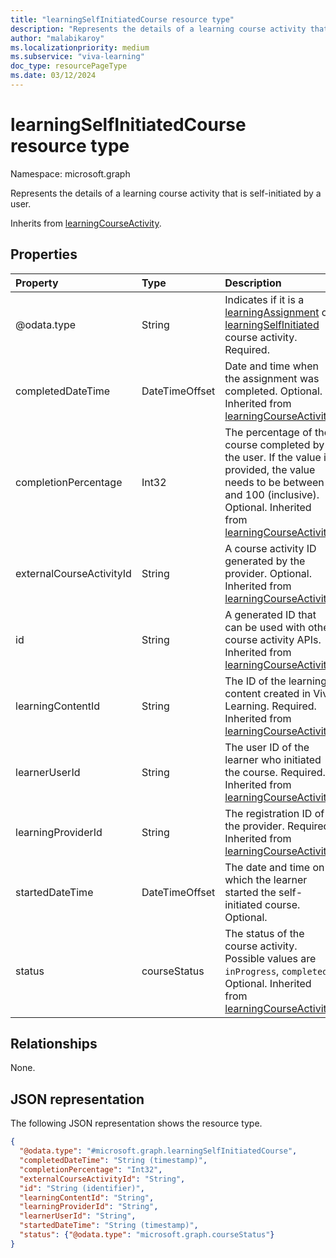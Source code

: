 ```yaml
---
title: "learningSelfInitiatedCourse resource type"
description: "Represents the details of a learning course activity that is self-initiated by a user."
author: "malabikaroy"
ms.localizationpriority: medium
ms.subservice: "viva-learning"
doc_type: resourcePageType
ms.date: 03/12/2024
---
```


# learningSelfInitiatedCourse resource type

Namespace: microsoft.graph

Represents the details of a learning course activity that is self-initiated by a user.

Inherits from [learningCourseActivity](../resources/learningcourseactivity.md).

## Properties
|Property|Type|Description|
|:---|:---|:---|
|@odata.type|String|Indicates if it is a [learningAssignment](../resources/learningassignment.md) or [learningSelfInitiated](../resources/learningselfinitiatedcourse.md) course activity. Required.|
|completedDateTime|DateTimeOffset|Date and time when the assignment was completed. Optional. Inherited from [learningCourseActivity](../resources/learningcourseactivity.md).|
|completionPercentage|Int32|The percentage of the course completed by the user. If the value is provided, the value needs to be between 0 and 100 (inclusive). Optional. Inherited from [learningCourseActivity](../resources/learningcourseactivity.md).|
|externalCourseActivityId|String|A course activity ID generated by the provider. Optional. Inherited from [learningCourseActivity](../resources/learningcourseactivity.md).|
|id|String|A generated ID that can be used with other course activity APIs. Inherited from [learningCourseActivity](../resources/learningcourseactivity.md).|
|learningContentId|String| The ID of the learning content created in Viva Learning. Required. Inherited from [learningCourseActivity](../resources/learningcourseactivity.md).|
|learnerUserId|String|The user ID of the learner who initiated the course. Required. Inherited from [learningCourseActivity](../resources/learningcourseactivity.md).|
|learningProviderId|String|The registration ID of the provider. Required. Inherited from [learningCourseActivity](../resources/learningcourseactivity.md).|
|startedDateTime|DateTimeOffset|The date and time on which the learner started the self-initiated course. Optional.|
|status|courseStatus|The status of the course activity. Possible values are `inProgress`, `completed`. Optional. Inherited from [learningCourseActivity](../resources/learningcourseactivity.md).|

## Relationships
None.

## JSON representation
The following JSON representation shows the resource type.

<!-- {
  "blockType": "resource",
  "keyProperty": "id",
  "@odata.type": "microsoft.graph.learningSelfInitiatedCourse",
  "openType": false
}
-->

``` json
{
  "@odata.type": "#microsoft.graph.learningSelfInitiatedCourse",
  "completedDateTime": "String (timestamp)",
  "completionPercentage": "Int32",
  "externalCourseActivityId": "String",
  "id": "String (identifier)",
  "learningContentId": "String",
  "learningProviderId": "String",
  "learnerUserId": "String",
  "startedDateTime": "String (timestamp)",
  "status": {"@odata.type": "microsoft.graph.courseStatus"}
}
```
